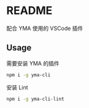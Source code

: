 # README

配合 YMA 使用的 VSCode 插件

## Usage

需要安装 YMA 的插件

```sh
npm i -g yma-cli
```

安装 Lint

```sh
npm i -g yma-cli-lint
```
